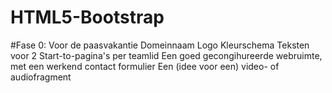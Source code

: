 # HTML5-Bootstrap

#Fase 0: Voor de paasvakantie
Domeinnaam
Logo
Kleurschema
Teksten voor 2 Start-to-pagina's per teamlid
Een goed gecongihureerde webruimte, met een werkend contact formulier
Een (idee voor een) video- of audiofragment
